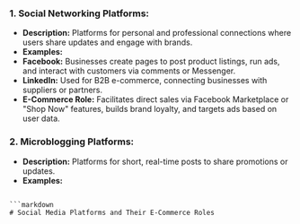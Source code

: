 ### 1. Social Networking Platforms:
- **Description:** Platforms for personal and professional connections where users share updates and engage with brands.
- **Examples:**
- **Facebook:** Businesses create pages to post product listings, run ads, and interact with customers via comments or Messenger.
- **LinkedIn:** Used for B2B e-commerce, connecting businesses with suppliers or partners.
- **E-Commerce Role:** Facilitates direct sales via Facebook Marketplace or "Shop Now" features, builds brand loyalty, and targets ads based on user data.

### 2. Microblogging Platforms:
- **Description:** Platforms for short, real-time posts to share promotions or updates.
- **Examples:**
```

```markdown
# Social Media Platforms and Their E-Commerce Roles